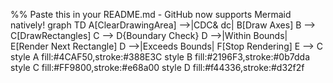%% Paste this in your README.md - GitHub now supports Mermaid natively!
graph TD
    A[ClearDrawingArea] -->|CDC& dc| B[Draw Axes]
    B --> C[DrawRectangles]
    C --> D{Boundary Check}
    D -->|Within Bounds| E[Render Next Rectangle]
    D -->|Exceeds Bounds| F[Stop Rendering]
    E --> C
    style A fill:#4CAF50,stroke:#388E3C
    style B fill:#2196F3,stroke:#0b7dda
    style C fill:#FF9800,stroke:#e68a00
    style D fill:#f44336,stroke:#d32f2f
